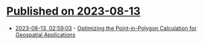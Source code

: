 # [Published on 2023-08-13](index.md)

* [2023-08-13, 02:59:03](https://lobste.rs/s/inpe40/optimizing_point_polygon_calculation) - [Optimizing the Point-in-Polygon Calculation for Geospatial Applications](https://nextbillion.ai/blog/optimizing-point-in-polygon-calculations-for-geospatial-applications)
